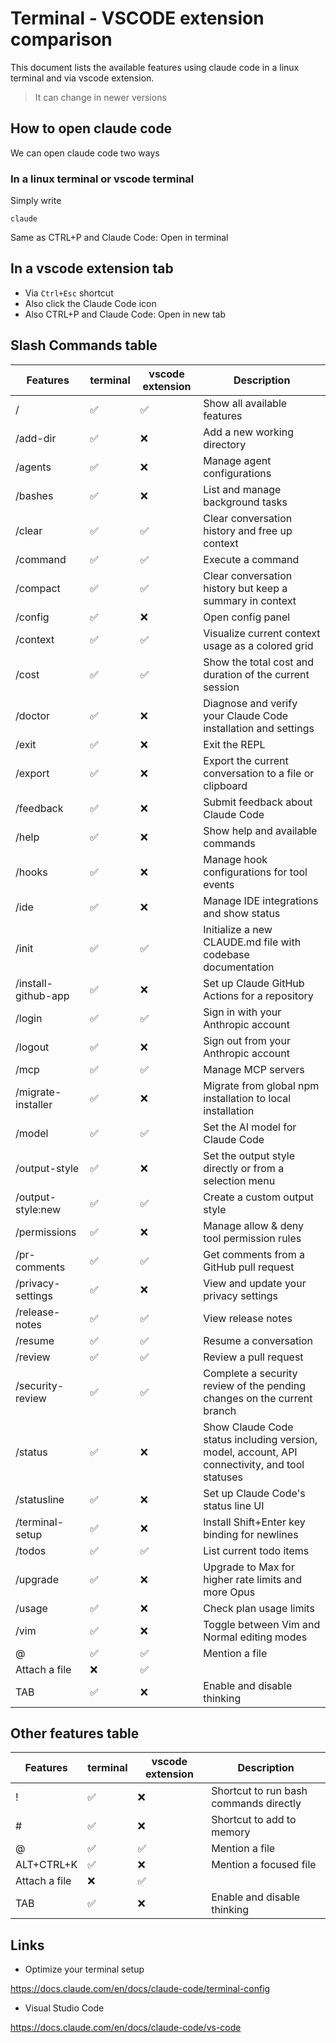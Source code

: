 # Terminal - VSCODE extension comparison

This document lists the available features using claude code in a linux terminal and via vscode extension.

> It can change in newer versions

## How to open claude code

We can open claude code two ways

### In a linux terminal or vscode terminal

Simply write

```shell
claude
```

Same as CTRL+P and Claude Code: Open in terminal

## In a vscode extension tab

- Via `Ctrl+Esc` shortcut
- Also click the Claude Code icon
- Also CTRL+P and Claude Code: Open in new tab

## Slash Commands table

| Features            | terminal | vscode extension | Description                                                                                    |
|---------------------|----------|------------------|------------------------------------------------------------------------------------------------|
| /                   | ✅        | ✅                | Show all available features                                                                    |
| /add-dir            | ✅        | ❌                | Add a new working directory                                                                    |
| /agents             | ✅        | ❌                | Manage agent configurations                                                                    |
| /bashes             | ✅        | ❌                | List and manage background tasks                                                               |
| /clear              | ✅        | ✅                | Clear conversation history and free up context                                                 |
| /command            | ✅        | ✅                | Execute a command                                                                              |
| /compact            | ✅        | ✅                | Clear conversation history but keep a summary in context                                       |
| /config             | ✅        | ❌                | Open config panel                                                                              |
| /context            | ✅        | ✅                | Visualize current context usage as a colored grid                                              |
| /cost               | ✅        | ✅                | Show the total cost and duration of the current session                                        |
| /doctor             | ✅        | ❌                | Diagnose and verify your Claude Code installation and settings                                 |
| /exit               | ✅        | ❌                | Exit the REPL                                                                                  |
| /export             | ✅        | ❌                | Export the current conversation to a file or clipboard                                         |
| /feedback           | ✅        | ❌                | Submit feedback about Claude Code                                                              |
| /help               | ✅        | ❌                | Show help and available commands                                                               |
| /hooks              | ✅        | ❌                | Manage hook configurations for tool events                                                     |
| /ide                | ✅        | ❌                | Manage IDE integrations and show status                                                        |
| /init               | ✅        | ✅                | Initialize a new CLAUDE.md file with codebase documentation                                    |
| /install-github-app | ✅        | ❌                | Set up Claude GitHub Actions for a repository                                                  |
| /login              | ✅        | ✅                | Sign in with your Anthropic account                                                            |
| /logout             | ✅        | ❌                | Sign out from your Anthropic account                                                           |
| /mcp                | ✅        | ✅                | Manage MCP servers                                                                             |
| /migrate-installer  | ✅        | ❌                | Migrate from global npm installation to local installation                                     |
| /model              | ✅        | ✅                | Set the AI model for Claude Code                                                               |
| /output-style       | ✅        | ❌                | Set the output style directly or from a selection menu                                         |
| /output-style:new   | ✅        | ✅                | Create a custom output style                                                                   |
| /permissions        | ✅        | ❌                | Manage allow & deny tool permission rules                                                      |
| /pr-comments        | ✅        | ✅                | Get comments from a GitHub pull request                                                        |
| /privacy-settings   | ✅        | ❌                | View and update your privacy settings                                                          |
| /release-notes      | ✅        | ✅                | View release notes                                                                             |
| /resume             | ✅        | ✅                | Resume a conversation                                                                          |
| /review             | ✅        | ✅                | Review a pull request                                                                          |
| /security-review    | ✅        | ✅                | Complete a security review of the pending changes on the current branch                        |
| /status             | ✅        | ❌                | Show Claude Code status including version, model, account, API connectivity, and tool statuses |
| /statusline         | ✅        | ❌                | Set up Claude Code's status line UI                                                            |
| /terminal-setup     | ✅        | ❌                | Install Shift+Enter key binding for newlines                                                   |
| /todos              | ✅        | ✅                | List current todo items                                                                        |
| /upgrade            | ✅        | ❌                | Upgrade to Max for higher rate limits and more Opus                                            |
| /usage              | ✅        | ❌                | Check plan usage limits                                                                        |
| /vim                | ✅        | ❌                | Toggle between Vim and Normal editing modes                                                    |
| @                   | ✅        | ✅                | Mention a file                                                                                 |
| Attach a file       | ❌        | ✅                |                                                                                                |
| TAB                 | ✅        | ❌                | Enable and disable thinking                                                                    |

## Other features table

| Features      | terminal | vscode extension | Description                            |
|---------------|----------|------------------|----------------------------------------|
| !             | ✅        | ❌                | Shortcut to run bash commands directly |
| #             | ✅        | ❌                | Shortcut to add to memory              |
| @             | ✅        | ✅                | Mention a file                         |
| ALT+CTRL+K    | ✅        | ❌                | Mention a focused file             |
| Attach a file | ❌        | ✅                |                                        |
| TAB           | ✅        | ❌                | Enable and disable thinking            |

## Links

- Optimize your terminal setup

<https://docs.claude.com/en/docs/claude-code/terminal-config>

- Visual Studio Code

<https://docs.claude.com/en/docs/claude-code/vs-code>
